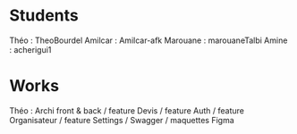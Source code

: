 # Students

Théo : TheoBourdel
Amilcar : Amilcar-afk
Marouane : marouaneTalbi
Amine : acherigui1

# Works

Théo : Archi front & back / feature Devis / feature Auth / feature Organisateur / feature Settings / Swagger / maquettes Figma
